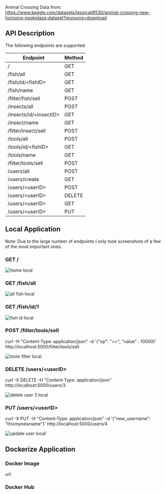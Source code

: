 Animal Crossing Data from: https://www.kaggle.com/datasets/jessicali9530/animal-crossing-new-horizons-nookplaza-dataset?resource=download


## **API Description**

The following endpoints are supported:

| Endpoint            | Method | 
|---------------------|--------| 
| /                   | GET    | 
| /fish/all           | GET    | 
| /fish/id/\<fishID>   | GET    | 
| /fish/name          | GET    | 
| /filter/fish/sell   | POST   | 
| /insects/all        | POST   | 
| /insects/id/\<insectID>| GET   | 
| /insect/name        | GET    | 
| /filter/insect/sell | POST   | 
| /tools/all          | POST   | 
| /tools/id/\<fishID>  | GET    | 
| /tools/name         | GET    | 
| /filter/tools/sell  | POST   | 
| /users/all          | POST   | 
| /users/create       | GET    | 
| /users/\<userID>     | POST   | 
| /users/\<userID>     | DELETE | 
| /users/\<userID>     | GET    | 
| /users/\<userID>     | PUT    | 


## **Local Application**

Note: Due to the large number of endpoints I only took screenshots of a few of the most important ones.

### GET /
![home local](./screenshots/home_local.png)

### GET /fish/all
![all fish local](./screenshots/fish_all.png)


### GET /fish/id/1 

![fish id local](./screenshots/fish_id_1.png)


### POST /filter/tools/sell

curl -H "Content-Type: application/json" -d '{"op": ">=", "value" : 10000}' http://localhost:5000/filter/tools/sell

![tools filter local](./screenshots/tools_filter_by_sell.png)


### DELETE /users/\<userID>
curl -X DELETE -H "Content-Type: application/json" http://localhost:5000/users/3

![delete user 3 local](./screenshots/delete_user3_local.png)

### PUT /users/\<userID>
curl -X PUT -H "Content-Type: application/json" -d '{"new_username": "thismynewname"}' http://localhost:5000/users/4

![update user local](./screenshots/update_username_local.png)'


## **Dockerize Application**

### Docker Image
url: 

### Docker Hub
